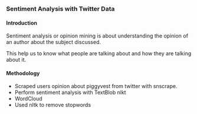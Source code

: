 ### Sentiment Analysis with Twitter Data
#### Introduction
Sentiment analysis or opinion mining is about understanding the opinion of an author about the subject discussed.

This help us to know what people are talking about and how they are talking about it.

#### Methodology
* Scraped users opinion about piggyvest from twitter with snscrape.
* Perform sentiment analysis with TextBlob nlkt
* WordCloud
* Used nltk to remove stopwords